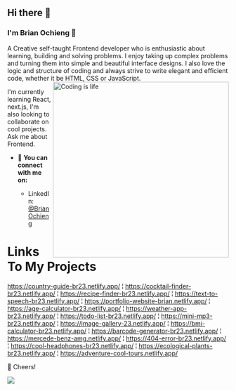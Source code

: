 ## Hi there 👋

### I'm Brian Ochieng 🤖

A Creative self-taught Frontend developer who is enthusiastic about learning, building and solving problems.
I enjoy taking up complex problems and turning them into simple and beautiful interface designs. I also love the logic and structure of coding and always strive to write elegant and efficient code, whether it be HTML, CSS or JavaScript.
<img align="right" alt="Coding is life" width="400" src="https://cdn.dribbble.com/users/1162077/screenshots/3848914/programmer.gif"><br>

I'm currently learning React, next.js,
I'm also looking to collaborate on cool projects.
Ask me about Frontend.



* 🚀 **You can connect with me on:**
   
   - LinkedIn: [@BrianOchieng](https://www.linkedin.com/in/brian-ochieng-b52428170/)
# Links To My Projects
https://country-guide-br23.netlify.app/ ¦
https://cocktail-finder-br23.netlify.app/ ¦
https://recipe-finder-br23.netlify.app/ ¦
https://text-to-speech-br23.netlify.app/ ¦
https://portfolio-website-brian.netlify.app/ ¦
https://age-calculator-br23.netlify.app/ ¦
https://weather-app-br23.netlify.app/ ¦
https://todo-list-br23.netlify.app/ ¦
https://mini-mp3-br23.netlify.app/ ¦
https://image-gallery-23.netlify.app/ ¦
https://bmi-calculator-br23.netlify.app/ ¦
https://barcode-generator-br23.netlify.app/ ¦
https://mercede-benz-amg.netlify.app/ ¦
https://404-error-br23.netlify.app/ ¦
https://cool-headphones-br23.netlify.app/ ¦
https://ecological-plants-br23.netlify.app/ ¦
https://adventure-cool-tours.netlify.app/


🥂 Cheers!






[![](https://visitcount.itsvg.in/api?id=brian&label=Profile%20Views&color=3&icon=5&pretty=true)](https://visitcount.itsvg.in)

 

  
